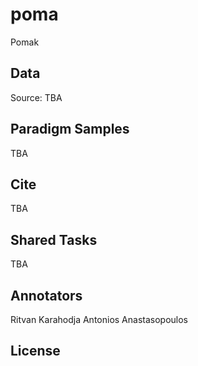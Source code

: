 # poma
Pomak

## Data

Source: TBA

## Paradigm Samples
TBA

## Cite

TBA

## Shared Tasks
TBA

## Annotators
Ritvan Karahodja
Antonios Anastasopoulos


## License
